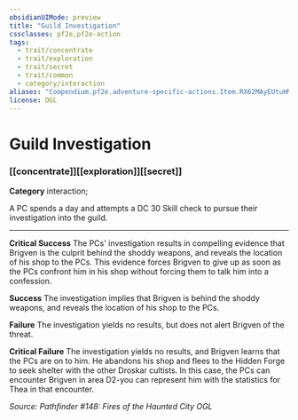 ```yaml
---
obsidianUIMode: preview
title: "Guild Investigation"
cssclasses: pf2e,pf2e-action
tags:
  - trait/concentrate
  - trait/exploration
  - trait/secret
  - trait/common
  - category/interaction
aliases: "Compendium.pf2e.adventure-specific-actions.Item.RX62MAyEUtuHMNBm"
license: OGL
---
```

# Guild Investigation

### [[concentrate]][[exploration]][[secret]]

**Category** interaction; 




A PC spends a day and attempts a DC 30 Skill check to pursue their investigation into the guild.

* * *

**Critical Success** The PCs' investigation results in compelling evidence that Brigven is the culprit behind the shoddy weapons, and reveals the location of his shop to the PCs. This evidence forces Brigven to give up as soon as the PCs confront him in his shop without forcing them to talk him into a confession.

**Success** The investigation implies that Brigven is behind the shoddy weapons, and reveals the location of his shop to the PCs.

**Failure** The investigation yields no results, but does not alert Brigven of the threat.

**Critical Failure** The investigation yields no results, and Brigven learns that the PCs are on to him. He abandons his shop and flees to the Hidden Forge to seek shelter with the other Droskar cultists. In this case, the PCs can encounter Brigven in area D2-you can represent him with the statistics for Thea in that encounter.

*Source: Pathfinder #148: Fires of the Haunted City*
*OGL*